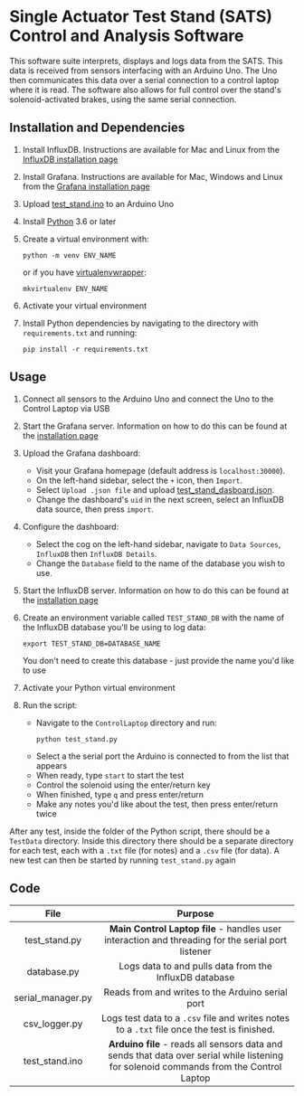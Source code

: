 # Single Actuator Test Stand (SATS) Control and Analysis Software

This software suite interprets, displays and logs data from the SATS. This data is received from sensors interfacing with an Arduino Uno. The Uno then communicates this data over a serial connection to a control laptop where it is read. The software also allows for full control over the stand's solenoid-activated brakes, using the same serial connection.

## Installation and Dependencies

1. Install InfluxDB. Instructions are available for Mac and Linux from the [InfluxDB installation page](https://docs.influxdata.com/influxdb/v1.7/introduction/installation/)
2. Install Grafana. Instructions are available for Mac, Windows and Linux from the [Grafana installation page](http://docs.grafana.org/installation/)
3. Upload [test_stand.ino](./Arduino/test_stand.ino) to an Arduino Uno
4. Install [Python](https://www.python.org/downloads/) 3.6 or later
5. Create a virtual environment with:

    ```
    python -m venv ENV_NAME
    ```
    or if you have [virtualenvwrapper](https://virtualenvwrapper.readthedocs.io/en/latest/):

    ```
    mkvirtualenv ENV_NAME
    ```
6. Activate your virtual environment
7. Install Python dependencies by navigating to the directory with `requirements.txt` and running:
    ```
    pip install -r requirements.txt
    ```

## Usage

1. Connect all sensors to the Arduino Uno and connect the Uno to the Control Laptop via USB
2. Start the Grafana server. Information on how to do this can be found at the [installation page](http://docs.grafana.org/installation/)
3. Upload the Grafana dashboard:
   - Visit your Grafana homepage (default address is `localhost:30000`).
   - On the left-hand sidebar, select the `+` icon, then `Import`.
   - Select `Upload .json file` and upload [test_stand_dasboard.json](Testing/SingleActuatorTestStand/Grafana/test_stand_dashboard.json).
   - Change the dashboard's `uid` in the next screen, select an InfluxDB data source, then press `import`.
4. Configure the dashboard:
   - Select the cog on the left-hand sidebar, navigate to `Data Sources`, `InfluxDB` then `InfluxDB Details`.
   - Change the `Database` field to the name of the database you wish to use.
5. Start the InfluxDB server. Information on how to do this can be found at the [installation page](https://docs.influxdata.com/influxdb/v1.7/introduction/installation/)
6. Create an environment variable called `TEST_STAND_DB` with the name of the InfluxDB database you'll be using to log data:

    ```
    export TEST_STAND_DB=DATABASE_NAME
    ```
    You don't need to create this database - just provide the name you'd like to use

7. Activate your Python virtual environment
8. Run the script:
   - Navigate to the `ControlLaptop` directory and run:
     ```
     python test_stand.py
     ```
   - Select a the serial port the Arduino is connected to from the list that appears
   - When ready, type `start` to start the test
   - Control the solenoid using the enter/return key
   - When finished, type `q` and press enter/return
   - Make any notes you'd like about the test, then press enter/return twice

After any test, inside the folder of the Python  script, there should be a `TestData` directory. Inside this directory there should be a separate directory for each test, each with a `.txt` file (for notes) and a `.csv` file (for data). A new test can then be started by running `test_stand.py` again

## Code

| File | Purpose |
|:----:|:-------:|
| test_stand.py | __Main Control Laptop file__ - handles user interaction and threading for the serial port listener|
| database.py | Logs data to and pulls data from the InfluxDB database |
| serial_manager.py | Reads from and writes to the Arduino serial port |
| csv_logger.py | Logs test data to a `.csv` file and writes notes to a `.txt` file once the test is finished. |
| test_stand.ino | __Arduino file__ - reads all sensors data and sends that data over serial while listening for solenoid commands from the Control Laptop |
